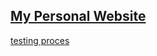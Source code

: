 
## [My Personal Website](https://hryohni.github.io/)
[testing proces](https://github.com/HRyohni/FlappyBird-ReinforcedMachineLearning/blob/main/Statistic%20Testing/Testing%20and%20Learning.md)
